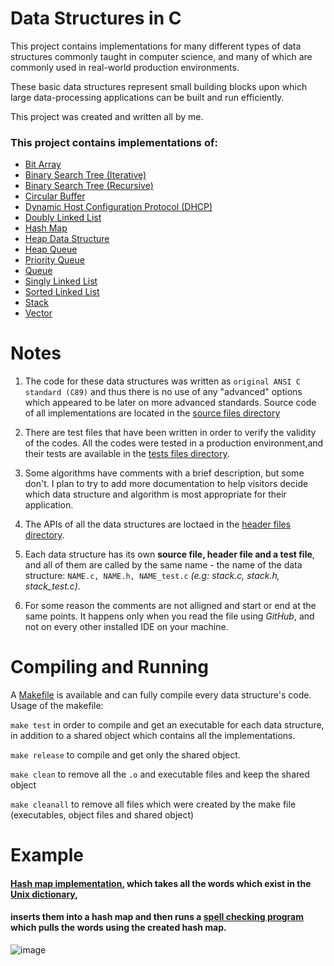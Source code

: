 # Data Structures in C

This project contains implementations for many different types of data
structures commonly taught in computer science, and many of which are
commonly used in real-world production environments. 

These basic data structures represent small building blocks upon which large data-processing
applications can be built and run efficiently.

This project was created and written all by me.

### This project contains implementations of:

* [Bit Array](./source_files/bit_array.c)
* [Binary Search Tree (Iterative)](./source_files/bs_tree.c)
* [Binary Search Tree (Recursive)](./source_files/rbst.c)
* [Circular Buffer](./source_files/cbuffer.c)
* [Dynamic Host Configuration Protocol (DHCP)](./source_files/dhcp.c)
* [Doubly Linked List](./source_files/dlist.c)
* [Hash Map](./source_files/hash.c)
* [Heap Data Structure](./source_files/heap.c)
* [Heap Queue](./source_files/heap_queue.c)
* [Priority Queue](./source_files/pqueue.c)
* [Queue](./source_files/queue.c)
* [Singly Linked List](./source_files/slist.c)
* [Sorted Linked List](./source_files/sorted_list.c)
* [Stack](./source_files/stack.c)
* [Vector](./source_files/vector.c)

# Notes

1. The code for these data structures was written as `original ANSI C standard (C89)` and
thus there is no use of any "advanced" options which appeared to be later on 
more advanced standards.
Source code of all implementations are located in the [source files directory](./source_files)

2. There are test files that have been written in order to verify the validity of the codes.
All the codes were tested in a production environment,and their tests are available in the [tests files directory](./test_files).

3. Some algorithms have comments with a brief description, but some
don't. I plan to try to add more documentation to help visitors decide
which data structure and algorithm is most appropriate for their application.

4. The APIs of all the data structures are loctaed in the [header files directory](./header_files).

5. Each data structure has its own **source file, header file and a test file**, and all of them are called by the same name - the name of the data
structure: `NAME.c, NAME.h, NAME_test.c` *(e.g: stack.c, stack.h, stack_test.c)*.

6. For some reason the comments are not alligned and start or end at the same points.
It happens only when you read the file using *GitHub*, and not on every other installed IDE on your machine.

# Compiling and Running

A [Makefile](./makefile) is available and can fully compile every data structure's code.
Usage of the makefile:

`make test`
in order to compile and get an executable for each data structure,
in addition to a shared object which contains all the implementations.

`make release`
to compile and get only the shared object.

`make clean`
to remove all the `.o` and executable files and keep the shared object

`make cleanall`
to remove all files which were created by the make file (executables, object files and shared object)

# Example

#### [Hash map implementation](./source_files/hash.c), which takes all the words which exist in the [Unix dictionary](https://en.wikipedia.org/wiki/Words_(Unix)),
#### inserts them into a hash map and then runs a [spell checking program](./test_files/hash_test.c) which pulls the words using the created hash map.

![image](https://user-images.githubusercontent.com/72980285/129969894-f83748bf-d833-4eb1-b971-4061d3da0027.png)

